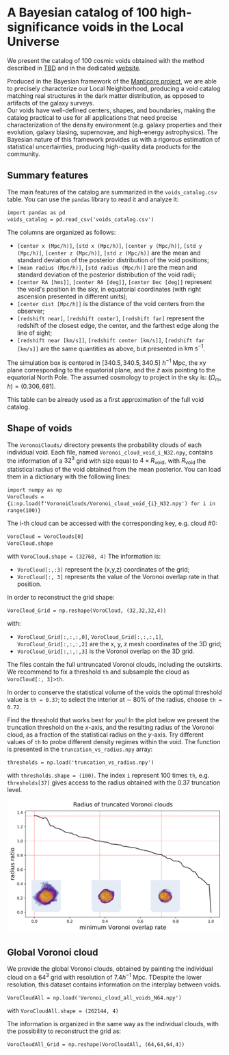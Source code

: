 # A Bayesian catalog of 100 high-significance voids in the Local Universe

We present the catalog of 100 cosmic voids obtained with the method described in [TBD]() and in the dedicated [website](https://voids.cosmictwin.org).

Produced in the Bayesian framework of the [Manticore project](https://cosmictwin.org), we are able to precisely characterize our Local Neighborhood, producing a void catalog matching real structures in the dark matter distribution, as opposed to artifacts of the galaxy surveys.  
Our voids have well-defined centers, shapes, and boundaries, making the catalog practical to use for all applications that need precise characterization of the density environment (e.g. galaxy properties and their evolution, galaxy biasing, supernovae, and high-energy astrophysics).
The Bayesian nature of this framework provides us with a rigorous estimation of statistical uncertainties, producing high-quality data products for the community. 


## Summary features

The main features of the catalog are summarized in the ```voids_catalog.csv``` table. You can use the ```pandas``` library to read it and analyze it:

```
import pandas as pd
voids_catalog = pd.read_csv('voids_catalog.csv')
```

The columns are organized as follows:

- ```[center x (Mpc/h)]```, ```[std x (Mpc/h)]```, ```[center y (Mpc/h)]```, ```[std y (Mpc/h)]```, ```[center z (Mpc/h)]```, ```[std z (Mpc/h)]``` are the mean and standard deviation of the posterior distribution of the void positions;
- ```[mean radius (Mpc/h)]```, ```[std radius (Mpc/h)]``` are the mean and standard deviation of the posterior distribution of the void radii;
- ```[center RA [hms]]```, ```[center RA [deg]]```, ```[center Dec [deg]]``` represent the void's position in the sky, in equatorial coordinates (with right ascension presented in different units);
- ```[center dist [Mpc/h]]``` is the distance of the void centers from the observer;
- ```[redshift near]```, ```[redshift center]```, ```[redshift far]``` represent the redshift of the closest edge, the center, and the farthest edge along the line of sight;
- ```[redshift near [km/s]]```, ```[redshift center [km/s]]```, ```[redshift far [km/s]]``` are the same quantities as above, but presented in $\text{km s}^{-1}$.

The simulation box is centered in $[340.5, 340.5, 340.5] \ h^{−1} \ \text{Mpc}$, the xy plane corresponding to the equatorial plane, and the $\hat{z}$ axis pointing to the equatorial North Pole.
The assumed cosmology to project in the sky is: $(\Omega_m, h) = (0.306, 681)$.

This table can be already used as a first approximation of the full void catalog.

## Shape of voids

The ```VoronoiClouds/``` directory presents the probability clouds of each individual void. Each file, named ```Voronoi_cloud_void_i_N32.npy```, contains the information of a $32^3$ grid with size equal to $4 \times R_\text{void}$, with $R_\text{void}$ the statistical radius of the void obtained from the mean posterior.
You can load them in a dictionary with the following lines:

```
import numpy as np
VoroClouds = {i:np.load(f'VoronoiClouds/Voronoi_cloud_void_{i}_N32.npy') for i in range(100)}
```

The i-th cloud can be accessed with the corresponding key, e.g. cloud #0:

```
VoroCloud = VoroClouds[0]
VoroCloud.shape
```
with ```VoroCloud.shape = (32768, 4)```
The information is:

- ```VoroCloud[:,:3]``` represent the (x,y,z) coordinates of the grid;
- ```VoroCloud[:, 3]``` represents the value of the Voronoi overlap rate in that position.

In order to reconstruct the grid shape:

```
VoroCloud_Grid = np.reshape(VoroCloud, (32,32,32,4))
```

with:
- ```VoroCloud_Grid[:,:,:,0]```, ```VoroCloud_Grid[:,:,:,1]```, ```VoroCloud_Grid[:,:,:,2]``` are the x, y, z mesh coordinates of the 3D grid;
- ```VoroCloud_Grid[:,:,:,3]``` is the Voronoi overlap on the 3D grid.



The files contain the full untruncated Voronoi clouds, including the outskirts. We recommend to fix a threshold ```th``` and subsample the cloud as ```VoroCloud[:, 3]>th```.

In order to conserve the statistical volume of the voids the optimal threshold value is ```th = 0.37```; to select the interior at $\sim$ 80% of the radius, choose ```th = 0.72```.

Find the threshold that works best for you! In the plot below we present the truncation threshold on the $x$-axis, and the resulting radius of the Voronoi cloud, as a fraction of the statistical radius on the $y$-axis. Try different values of ```th``` to probe different density regimes within the void. The function is presented in the ```truncation_vs_radius.npy``` array:

```
thresholds = np.load('truncation_vs_radius.npy')
```
with ```thresholds.shape = (100)```. The index ```i``` represent 100 times ```th```, e.g. ```thresholds[37]```  gives access to the radius obtained with the 0.37 truncation level.

![](https://github.com/RosaMalandrino/LocalVoids/blob/gh-pages/assets/images/min_Voronoi_rate_vs_radius_with_clouds.png)


## Global Voronoi cloud

We provide the global Voronoi clouds, obtained by painting the individual cloud on a $64^3$ grid with resolution of $7.4 h^{-1} \ \text{Mpc}$. TDespite the lower resolution, this dataset contains information on the interplay between voids.
```
VoroCloudAll = np.load('Voronoi_cloud_all_voids_N64.npy')
```

with ```VoroCloudAll.shape = (262144, 4)```

The information is organized in the same way as the individual clouds, with the possibility to reconstruct the grid as:

```
VoroCloudAll_Grid = np.reshape(VoroCloudAll, (64,64,64,4))
```

